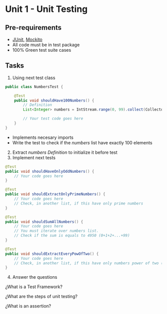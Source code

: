 # Unit 1 - Unit Testing
## Pre-requirements
- [JUnit](https://junit.org/junit5/docs/current/user-guide/), [Mockito](https://site.mockito.org)
- All code must be in test package
- 100% Green test suite cases

## Tasks
1. Using next test class 
```java
public class NumbersTest {

    @Test
    public void shouldHave100Numbers() {
        // Definition
        List<Integer> numbers = IntStream.range(0, 99).collect(Collectors.toList());

        // Your test code goes here
    }
}
```
* Implements necesary imports
* Write the test to check if the *numbers* list have exactly 100 elements

2. Extract *numbers Definition* to initialize it before test
3. Implement next tests
```java
@Test
public void shouldHaveOnlyOddNumbers() {
    // Your code goes here
}

@Test
public void shouldExtractOnlyPrimeNumbers() {
    // Your code goes here
    // Check, in another list, if this have only prime numbers
}

@Test
public void shouldSumAllNumbers() {
    // Your code goes here
    // You must iterate over numbers list. 
    // Check if the sum is equals to 4950 (0+1+2+...+99)
}

@Test
public void shouldExtractEveryPowOfTwo() {
    // Your code goes here
    // Check, in another list, if this have only numbers power of two (such as 8,16,32..)
}
```
4. Answer the questions

¿What is a Test Framework?

¿What are the steps of unit testing?

¿What is an assertion?